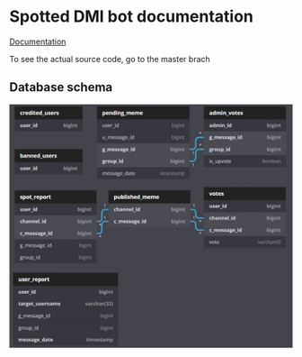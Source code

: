 # Spotted DMI bot documentation

[Documentation](https://unict-dmi.github.io/Telegram-SpottedDMI-Bot/)

To see the actual source code, go to the master brach

## Database schema

![DbSchema](img/DbSchema.JPG)

